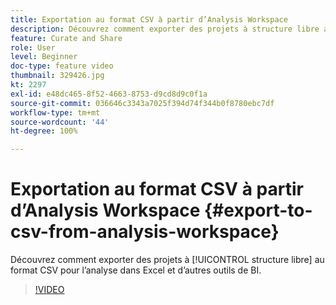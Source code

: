 ```yaml
---
title: Exportation au format CSV à partir d’Analysis Workspace
description: Découvrez comment exporter des projets à structure libre au format CSV pour l’analyse dans Excel et d’autres outils de BI.
feature: Curate and Share
role: User
level: Beginner
doc-type: feature video
thumbnail: 329426.jpg
kt: 2297
exl-id: e48dc465-8f52-4663-8753-d9cd8d9c0f1a
source-git-commit: 036646c3343a7025f394d74f344b0f8780ebc7df
workflow-type: tm+mt
source-wordcount: '44'
ht-degree: 100%

---
```


# Exportation au format CSV à partir d’Analysis Workspace {#export-to-csv-from-analysis-workspace}

Découvrez comment exporter des projets à [!UICONTROL structure libre] au format CSV pour l’analyse dans Excel et d’autres outils de BI.

>[!VIDEO](https://video.tv.adobe.com/v/24712/?quality=12)
